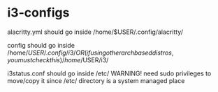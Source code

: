 # i3-configs

alacritty.yml should go inside /home/$USER/.config/alacritty/

config should go inside /home/$USER/.config/i3/ OR (if using other arch based distros, you must check this) /home/$USER/i3/

i3status.conf should go inside /etc/ WARNING! need sudo privileges to move/copy it since /etc/ directory is a system managed place

